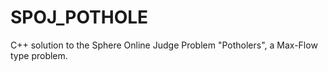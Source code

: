 # SPOJ_POTHOLE
C++ solution to the Sphere Online Judge Problem "Potholers", a Max-Flow type problem.
